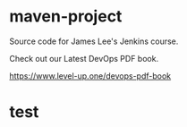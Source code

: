 # maven-project
Source code for James Lee's Jenkins course.

Check out our Latest DevOps PDF book.

https://www.level-up.one/devops-pdf-book

# test 

